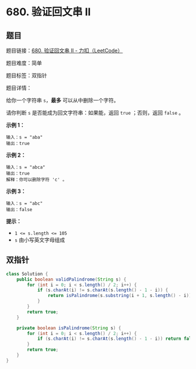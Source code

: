 # 680. 验证回文串 II

## 题目

题目链接：[680. 验证回文串 II - 力扣（LeetCode）](https://leetcode.cn/problems/valid-palindrome-ii/description/)

题目难度：简单

题目标签：双指针

题目详情：

给你一个字符串 `s`，**最多** 可以从中删除一个字符。

请你判断 `s` 是否能成为回文字符串：如果能，返回 `true` ；否则，返回 `false` 。

**示例 1：**

```
输入：s = "aba"
输出：true
```

**示例 2：**

```
输入：s = "abca"
输出：true
解释：你可以删除字符 'c' 。
```

**示例 3：**

```
输入：s = "abc"
输出：false
```

**提示：**

- `1 <= s.length <= 105`
- `s` 由小写英文字母组成



## 双指针

``` java
class Solution {
    public boolean validPalindrome(String s) {
        for (int i = 0; i < s.length() / 2; i++) {
            if (s.charAt(i) != s.charAt(s.length() - 1 - i)) {
                return isPalindrome(s.substring(i + 1, s.length() - i)) || isPalindrome(s.substring(i, s.length() - i - 1));
            }
        }
        return true;
    }

    private boolean isPalindrome(String s) {
        for (int i = 0; i < s.length() / 2; i++) {
            if (s.charAt(i) != s.charAt(s.length() - 1 - i)) return false;
        }
        return true;
    }
}
```